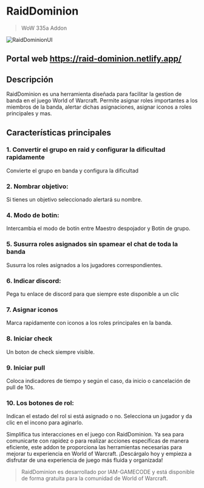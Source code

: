 # RaidDominion
> WoW 335a Addon

![RaidDominionUI](https://github.com/IAM-GAMECODE/RaidDominion/blob/main/rdUI.png)

## Portal web https://raid-dominion.netlify.app/

## Descripción
RaidDominion es una herramienta diseñada para facilitar la gestion de banda en el juego World of Warcraft. Permite asignar roles importantes a los miembros de la banda, alertar dichas asignaciones, asignar iconos a roles principales y mas.

## Características principales
### 1. Convertir el grupo en raid y configurar la dificultad rapidamente
Convierte el grupo en banda y configura la dificultad

### 2. Nombrar objetivo:
Si tienes un objetivo seleccionado alertará su nombre.

### 4. Modo de botin:
Intercambia el modo de botín entre Maestro despojador y Botín de grupo.

### 5. Susurra roles asignados sin spamear el chat de toda la banda
Susurra los roles asignados a los jugadores correspondientes.

### 6. Indicar discord:
Pega tu enlace de discord para que siempre este disponible a un clic

### 7. Asignar iconos
Marca rapidamente con iconos a los roles principales en la banda.

### 8. Iniciar check
Un boton de check siempre visible.

### 9. Iniciar pull
Coloca indicadores de tiempo y según el caso, da inicio o cancelación de pull de 10s.

### 10. Los botones de rol:
Indican el estado del rol si está asignado o no. Selecciona un jugador y da clic en el incono para aginarlo.

Simplifica tus interacciones en el juego con RaidDominion. Ya sea para comunicarte con rapidez o para realizar acciones específicas de manera eficiente, este addon te proporciona las herramientas necesarias para mejorar tu experiencia en World of Warcraft. ¡Descárgalo hoy y empieza a disfrutar de una experiencia de juego más fluida y organizada!

> RaidDominion es desarrollado por IAM-GAMECODE y está disponible de forma gratuita para la comunidad de World of Warcraft.
